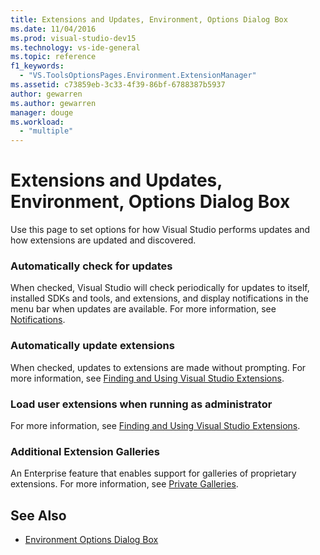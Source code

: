 ```yaml
---
title: Extensions and Updates, Environment, Options Dialog Box
ms.date: 11/04/2016
ms.prod: visual-studio-dev15
ms.technology: vs-ide-general
ms.topic: reference
f1_keywords:
  - "VS.ToolsOptionsPages.Environment.ExtensionManager"
ms.assetid: c73859eb-3c33-4f39-86bf-6788387b5937
author: gewarren
ms.author: gewarren
manager: douge
ms.workload:
  - "multiple"
---
```

# Extensions and Updates, Environment, Options Dialog Box
Use this page to set options for how Visual Studio performs updates and how extensions are updated and discovered.

### Automatically check for updates
 When checked, Visual Studio will check periodically for updates to itself, installed SDKs and tools, and extensions, and display notifications in the menu bar when updates are available. For more information, see [Notifications](/visualstudio/install/update-visual-studio).

### Automatically update extensions
 When checked, updates to extensions are made without prompting. For more information, see [Finding and Using Visual Studio Extensions](../../ide/finding-and-using-visual-studio-extensions.md).

### Load user extensions when running as administrator
 For more information, see [Finding and Using Visual Studio Extensions](../../ide/finding-and-using-visual-studio-extensions.md).

### Additional Extension Galleries
 An Enterprise feature that enables support for galleries of proprietary extensions. For more information, see [Private Galleries](../../extensibility/private-galleries.md).

## See Also

- [Environment Options Dialog Box](../../ide/reference/environment-options-dialog-box.md)